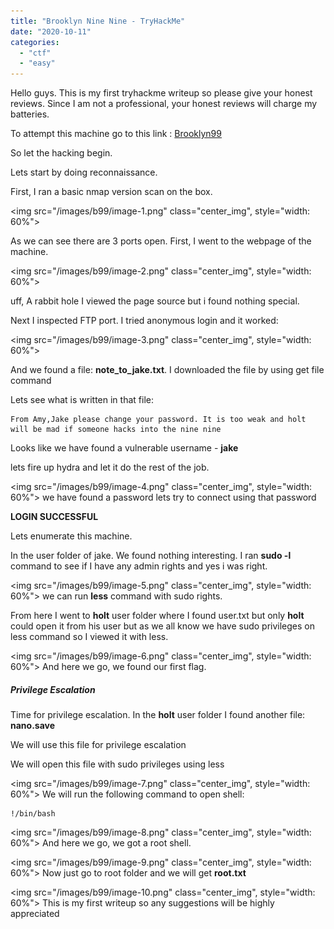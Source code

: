 ```yaml
---
title: "Brooklyn Nine Nine - TryHackMe"
date: "2020-10-11"
categories: 
  - "ctf"
  - "easy"
---
```


Hello guys. This is my first tryhackme writeup so please give your honest reviews. Since I am not a professional, your honest reviews will charge my batteries.

To attempt this machine go to this link : [Brooklyn99](https://tryhackme.com/room/brooklynninenine)

So let the hacking begin.

Lets start by doing reconnaissance.

First, I ran a basic nmap version scan on the box.

<img src="/images/b99/image-1.png" class="center_img", style="width: 60%">

As we can see there are 3 ports open. First, I went to the webpage of the machine.


<img src="/images/b99/image-2.png" class="center_img", style="width: 60%">
  
uff, A rabbit hole I viewed the page source but i found nothing special.

Next I inspected FTP port. I tried anonymous login and it worked:

<img src="/images/b99/image-3.png" class="center_img", style="width: 60%">

And we found a file: **note\_to\_jake.txt**. I downloaded the file by using get file command

Lets see what is written in that file:

```
From Amy,Jake please change your password. It is too weak and holt will be mad if someone hacks into the nine nine
```

Looks like we have found a vulnerable username - **jake**

lets fire up hydra and let it do the rest of the job.


<img src="/images/b99/image-4.png" class="center_img", style="width: 60%">
we have found a password lets try to connect using that password

**LOGIN SUCCESSFUL**

Lets enumerate this machine.

In the user folder of jake. We found nothing interesting. I ran **sudo -l** command to see if I have any admin rights and yes i was right.


<img src="/images/b99/image-5.png" class="center_img", style="width: 60%">
we can run **less** command with sudo rights.

From here I went to **holt** user folder where I found user.txt but only **holt** could open it from his user but as we all know we have sudo privileges on less command so I viewed it with less.


<img src="/images/b99/image-6.png" class="center_img", style="width: 60%">
And here we go, we found our first flag.

##### **Privilege Escalation**

Time for privilege escalation. In the **holt** user folder I found another file: **nano.save**

We will use this file for privilege escalation

We will open this file with sudo privileges using less


<img src="/images/b99/image-7.png" class="center_img", style="width: 60%">
We will run the following command to open shell:

```
!/bin/bash
```


<img src="/images/b99/image-8.png" class="center_img", style="width: 60%">
And here we go, we got a root shell.


<img src="/images/b99/image-9.png" class="center_img", style="width: 60%">
Now just go to root folder and we will get **root.txt**


<img src="/images/b99/image-10.png" class="center_img", style="width: 60%">
This is my first writeup so any suggestions will be highly appreciated
